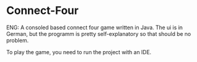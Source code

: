 # Connect-Four

ENG: A consoled based connect four game written in Java. The ui is in German, but the programm is pretty self-explanatory so that should be no problem.

To play the game, you need to run the project with an IDE.
